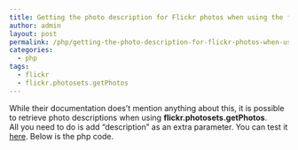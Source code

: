 ```yaml
---
title: Getting the photo description for Flickr photos when using the flickr.photosets.getPhotos method
author: admin
layout: post
permalink: /php/getting-the-photo-description-for-flickr-photos-when-using-the-flickr-photosets-getphotos-method/
categories:
  - php
tags:
  - flickr
  - flickr.photosets.getPhotos
---
```

While their documentation does&#8217;t mention anything about this, it is possible to retrieve photo descriptions when using **flickr.photosets.getPhotos**.  
All you need to do is add &#8220;description&#8221; as an extra parameter. You can test it [here][1]. Below is the php code.

<script src="https://gist.github.com/razvanh/7373142.js"></script>

 [1]: http://www.flickr.com/services/api/explore/flickr.photosets.getPhotos